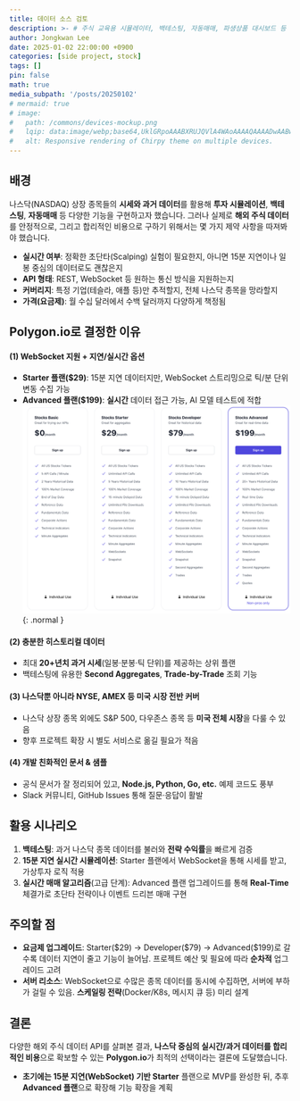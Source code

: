 ```yaml
---
title: 데이터 소스 검토
description: >- # 주식 교육용 시뮬레이터, 백테스팅, 자동매매, 파생상품 대시보드 등 다양한 기능을 기획하는 단계별 로드맵.
author: Jongkwan Lee
date: 2025-01-02 22:00:00 +0900
categories: [side project, stock]
tags: []
pin: false
math: true
media_subpath: '/posts/20250102'
# mermaid: true
# image:
#   path: /commons/devices-mockup.png
#   lqip: data:image/webp;base64,UklGRpoAAABXRUJQVlA4WAoAAAAQAAAADwAABwAAQUxQSDIAAAARL0AmbZurmr57yyIiqE8oiG0bejIYEQTgqiDA9vqnsUSI6H+oAERp2HZ65qP/VIAWAFZQOCBCAAAA8AEAnQEqEAAIAAVAfCWkAALp8sF8rgRgAP7o9FDvMCkMde9PK7euH5M1m6VWoDXf2FkP3BqV0ZYbO6NA/VFIAAAA
#   alt: Responsive rendering of Chirpy theme on multiple devices.
---
```



## 배경

나스닥(NASDAQ) 상장 종목들의 **시세와 과거 데이터**를 활용해 **투자 시뮬레이션**, **백테스팅**, **자동매매** 등 다양한 기능을 구현하고자 했습니다. 그러나 실제로 **해외 주식 데이터**를 안정적으로, 그리고 합리적인 비용으로 구하기 위해서는 몇 가지 제약 사항을 따져봐야 했습니다.

- **실시간 여부**: 정확한 초단타(Scalping) 실험이 필요한지, 아니면 15분 지연이나 일봉 중심의 데이터로도 괜찮은지  
- **API 형태**: REST, WebSocket 등 원하는 통신 방식을 지원하는지  
- **커버리지**: 특정 기업(테슬라, 애플 등)만 추적할지, 전체 나스닥 종목을 망라할지  
- **가격(요금제)**: 월 수십 달러에서 수백 달러까지 다양하게 책정됨

## Polygon.io로 결정한 이유

#### (1) WebSocket 지원 + 지연/실시간 옵션
- **Starter 플랜(\$29)**: 15분 지연 데이터지만, WebSocket 스트리밍으로 틱/분 단위 변동 수집 가능  
- **Advanced 플랜(\$199)**: **실시간** 데이터 접근 가능, AI 모델 테스트에 적합
![Desktop View](/assets/img/api-check/image.png){: .normal }

#### (2) 충분한 히스토리컬 데이터
- 최대 **20+년치 과거 시세**(일봉·분봉·틱 단위)를 제공하는 상위 플랜  
- 백테스팅에 유용한 **Second Aggregates**, **Trade-by-Trade** 조회 기능

#### (3) 나스닥뿐 아니라 NYSE, AMEX 등 미국 시장 전반 커버
- 나스닥 상장 종목 외에도 S&P 500, 다우존스 종목 등 **미국 전체 시장**을 다룰 수 있음  
- 향후 프로젝트 확장 시 별도 서비스로 옮길 필요가 적음

#### (4) 개발 친화적인 문서 & 샘플
- 공식 문서가 잘 정리되어 있고, **Node.js, Python, Go, etc.** 예제 코드도 풍부  
- Slack 커뮤니티, GitHub Issues 통해 질문·응답이 활발

## 활용 시나리오

1. **백테스팅**: 과거 나스닥 종목 데이터를 불러와 **전략 수익률**을 빠르게 검증
2. **15분 지연 실시간 시뮬레이션**: Starter 플랜에서 WebSocket을 통해 시세를 받고, 가상투자 로직 적용  
3. **실시간 매매 알고리즘**(고급 단계): Advanced 플랜 업그레이드를 통해 **Real-Time** 체결가로 초단타 전략이나 이벤트 드리븐 매매 구현

## 주의할 점

- **요금제 업그레이드**: Starter(\$29) → Developer(\$79) → Advanced(\$199)로 갈수록 데이터 지연이 줄고 기능이 늘어남. 프로젝트 예산 및 필요에 따라 **순차적** 업그레이드 고려  
- **서버 리소스**: WebSocket으로 수많은 종목 데이터를 동시에 수집하면, 서버에 부하가 걸릴 수 있음. **스케일링 전략**(Docker/K8s, 메시지 큐 등) 미리 설계  

## 결론

다양한 해외 주식 데이터 API를 살펴본 결과, **나스닥 중심의 실시간/과거 데이터를 합리적인 비용**으로 확보할 수 있는 **Polygon.io**가 최적의 선택이라는 결론에 도달했습니다.  
- **초기에는 15분 지연(WebSocket) 기반 Starter** 플랜으로 MVP를 완성한 뒤, 추후 **Advanced 플랜**으로 확장해 기능 확장을 계획
